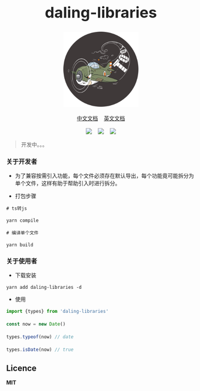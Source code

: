 <h1 style="font-size: 40px;color: #222; text-align: center">daling-libraries </h1>
<div align="center">
  <img width="200" height="200" src="https://raw.githubusercontent.com/AaronBank/static-files/master/images/tool-logo.jpg" alt="tool-libraries">
</div>

<div align="center">
  <br />
  <a href="https://github.com/AaronBank/tool-libraries/blob/master/README.ZH.md">中文文档</a>
  <a href="https://github.com/AaronBank/tool-libraries/blob/master" style="margin-left: 12px;">英文文档</a>
  <br /><br />
  <img src="https://img.shields.io/badge/license-MIT-green.svg"/>
  <img src="https://img.shields.io/badge/npm-v6.4.1-blue.svg" style="margin-left: 12px;"/>
  <img src="https://img.shields.io/badge/build-unfinished-brightgreen.svg" style="margin-left: 12px;"/>
</div>

> 开发中。。。

### 关于开发者

- 为了兼容按需引入功能，每个文件必须存在默认导出，每个功能竟可能拆分为单个文件，这样有助于帮助引入时进行拆分。

- 打包步骤

```
# ts转js

yarn compile

# 编译单个文件

yarn build
```


### 关于使用者
- 下载安装

```
yarn add daling-libraries -d
```

- 使用

```javascript
import {types} from 'daling-libraries'

const now = new Date()

types.typeof(now) // date

types.isDate(now) // true
```



## Licence ##
**MIT**
